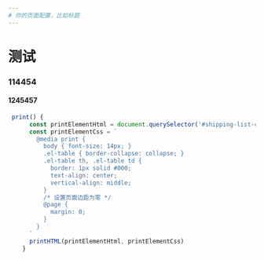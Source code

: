 ```yaml
---
# 你的页面配置，比如标题
---
```


<script setup>
import Test from '../components/Test.vue'
</script>

# 测试
### 114454
#### 1245457

```jsx
 print() {
      const printElementHtml = document.querySelector('#shipping-list-content').innerHTML
      const printElementCss = `
        @media print {
          body { font-size: 14px; }
          .el-table { border-collapse: collapse; }
          .el-table th, .el-table td {
            border: 1px solid #000;
            text-align: center;
            vertical-align: middle;
          }
          /* 设置页面边距为零 */
          @page {
            margin: 0;
          }
        }
      `
      printHTML(printElementHtml, printElementCss)
    }
```
<!-- <ClientOnly> -->
  <Test />
<!-- </ClientOnly> -->
